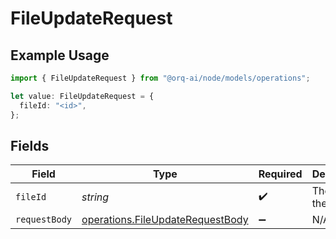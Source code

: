 # FileUpdateRequest

## Example Usage

```typescript
import { FileUpdateRequest } from "@orq-ai/node/models/operations";

let value: FileUpdateRequest = {
  fileId: "<id>",
};
```

## Fields

| Field                                                                                | Type                                                                                 | Required                                                                             | Description                                                                          |
| ------------------------------------------------------------------------------------ | ------------------------------------------------------------------------------------ | ------------------------------------------------------------------------------------ | ------------------------------------------------------------------------------------ |
| `fileId`                                                                             | *string*                                                                             | :heavy_check_mark:                                                                   | The ID of the file                                                                   |
| `requestBody`                                                                        | [operations.FileUpdateRequestBody](../../models/operations/fileupdaterequestbody.md) | :heavy_minus_sign:                                                                   | N/A                                                                                  |